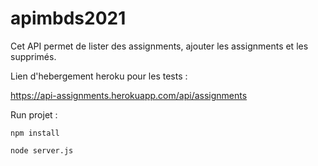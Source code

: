# apimbds2021

Cet API permet de lister des assignments, ajouter les assignments et les supprimés.

Lien d'hebergement heroku pour les tests :

https://api-assignments.herokuapp.com/api/assignments


Run projet :
````
npm install

node server.js
````
